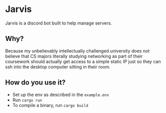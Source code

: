 # Jarvis

Jarvis is a discord bot built to help manage servers.

## Why?

Because my unbelievably intellectually challenged university does not believe that CS majors literally studying networking as part of their coursework should actually get access to a simple static IP just so they can ssh into the desktop computer sitting in their room.

## How do you use it?

- Set up the env as described in the ```example.env```
- Run ```cargo run```
- To compile a binary, run ```cargo build```

